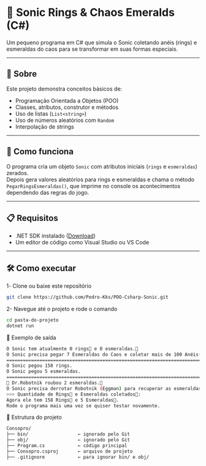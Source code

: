 # 🦔 Sonic Rings & Chaos Emeralds (C#)

Um pequeno programa em C# que simula o Sonic coletando anéis (rings) e esmeraldas do caos para se transformar em suas formas especiais.

---

## 📄 Sobre

Este projeto demonstra conceitos básicos de:
- Programação Orientada a Objetos (POO)
- Classes, atributos, construtor e métodos
- Uso de listas (`List<string>`)
- Uso de números aleatórios com `Random`
- Interpolação de strings

---

## 🚀 Como funciona

O programa cria um objeto `Sonic` com atributos iniciais (`rings` e `esmeraldas`) zerados.  
Depois gera valores aleatórios para rings e esmeraldas e chama o método `PegarRingsEsmeraldas()`, que imprime no console os acontecimentos dependendo das regras do jogo.

---

## 📋 Requisitos

- .NET SDK instalado ([Download](https://dotnet.microsoft.com/download))
- Um editor de código como Visual Studio ou VS Code

---

## 🛠️ Como executar

1️- Clone ou baixe este repositório  
```bash
git clone https://github.com/Pedro-Kks/POO-Csharp-Sonic.git
````
2- Navegue até o projeto e rode o comando
```bash
cd pasta-do-projeto
dotnet run
```

🧪 Exemplo de saída
```bash
O Sonic tem atualmente 0 rings💍 e 0 esmeraldas.💎
O Sonic precisa pegar 7 Esmeraldas do Caos e coletar mais de 100 Anéis(Rings) para se transformar em Super Sonic, Lobo Ourinço, Hyper Sonic.
======================================================================================
O Sonic pegou 158 rings.
O Sonic pegou 5 esmeraldas.
======================================================================================
🤖 Dr.Robotnik roubou 2 esmeraldas.💎
O Sonic precisa derrotar Robotnik (Eggman) para recuperar as esmeraldas restantes!💎
>>> Quantidade de Rings💍 e Esmeraldas coletados💎:
Agora ele tem 158 Rings💍 e 5 Esmeraldas💎.
Rode o programa mais uma vez se quiser testar novamente.
```
📁 Estrutura do projeto

```bash
Consopro/
├── bin/                  ← ignorado pelo Git
├── obj/                  ← ignorado pelo Git
├── Program.cs            ← código principal
├── Consopro.csproj       ← arquivo de projeto
├── .gitignore            ← para ignorar bin/ e obj/
```

